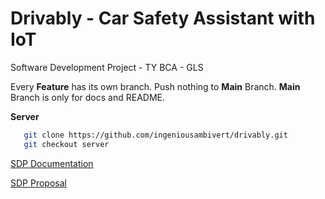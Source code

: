 # Drivably - Car Safety Assistant with IoT
Software Development Project - TY BCA - GLS 

Every **Feature** has its own branch. Push nothing to **Main** Branch. 
 **Main** Branch is only for docs and README.
 
 **Server**
 ```bash
    git clone https://github.com/ingeniousambivert/drivably.git
    git checkout server 
```
 

[SDP Documentation](https://docs.google.com/document/d/1x1UO4qixu3agEuyd0DjvhxfHhT1m4Ka7UGL-Xs9vXtQ/edit?ts=5f9a4460#)

[SDP Proposal](https://docs.google.com/document/d/1K69xAMH8sVpEmwizBmdC80Qoa7_X9qYjWIPpXe45cSw/edit?ts=5ea6a769)
